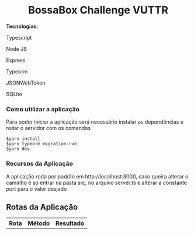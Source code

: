 <h1 align="center">BossaBox Challenge VUTTR</h1>

<p><strong>Tecnologias: </strong></p>
<p>Typescript</p>
<p>Node JS</p>
<p>Express</p>
<p>Typeorm</p>
<p>JSONWebToken</p>
<p>SQLite</p>

<h3>Como utilizar a aplicação</h3>
<p>Para poder iniciar a aplicação será necessário instalar as dependências e rodar o servidor com os comandos</p>

```
$yarn install
$yarn typeorm migration:run
$yarn dev
````

<h3>Recursos da Aplicação</h3>
<p>A aplicação roda por padrão em http://localhost:3000, caso queira alterar o caminho é só entrar na pasta src, no arquivo server.ts e alterar a constante port para o valor desjado</p>
<h2>Rotas da Aplicação</h2>
<table>
    <tr>
        <th>Rota</th>
        <th>Método</th>
        <th>Resultado</th>
    </tr>
</table>
